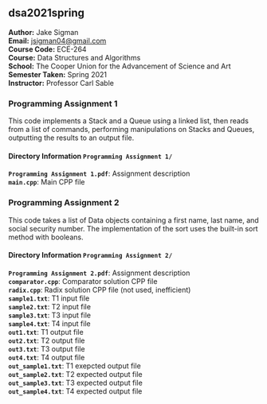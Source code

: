 ## dsa2021spring

**Author:** Jake Sigman  
**Email:** <jsigman04@gmail.com>  
**Course Code:** ECE-264  
**Course:** Data Structures and Algorithms  
**School:** The Cooper Union for the Advancement of Science and Art  
**Semester Taken:** Spring 2021  
**Instructor:** Professor Carl Sable  


### Programming Assignment 1
This code implements a Stack and a Queue using a linked list, then
reads from a list of commands, performing manipulations on Stacks and 
Queues, outputting the results to an output file.

#### Directory Information `Programming Assignment 1/`
**`Programming Assignment 1.pdf`**: Assignment description   
**`main.cpp`**: Main CPP file   

### Programming Assignment 2
This code takes a list of Data objects containing a first name, last name, 
and social security number. The implementation of the sort uses the built-in 
sort method with booleans.

#### Directory Information `Programming Assignment 2/`
**`Programming Assignment 2.pdf`**: Assignment description   
**`comparator.cpp`**: Comparator solution CPP file   
**`radix.cpp`**: Radix solution CPP file (not used, inefficient)   
**`sample1.txt`**: T1 input file   
**`sample2.txt`**: T2 input file   
**`sample3.txt`**: T3 input file   
**`sample4.txt`**: T4 input file   
**`out1.txt`**: T1 output file   
**`out2.txt`**: T2 output file   
**`out3.txt`**: T3 output file   
**`out4.txt`**: T4 output file   
**`out_sample1.txt`**: T1 exepcted output file   
**`out_sample2.txt`**: T2 expected output file   
**`out_sample3.txt`**: T3 expected output file   
**`out_sample4.txt`**: T4 expected output file   
